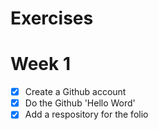 # Exercises

# Week 1

- [x] Create a Github account
- [x] Do the Github 'Hello Word'
- [x] Add a respository for the folio
